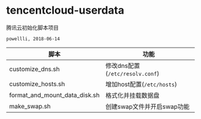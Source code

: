 # tencentcloud-userdata

腾讯云初始化脚本项目

`powellli, 2018-06-14`

| 脚本 | 功能 | 
| ---------- | -----------  |
| customize_dns.sh | 修改dns配置(`/etc/resolv.conf`) |
| customize_hosts.sh | 增加host配置(`/etc/hosts`) |
| format_and_mount_data_disk.sh | 格式化并挂载数据盘 |
| make_swap.sh | 创建swap文件并开启swap功能 |
